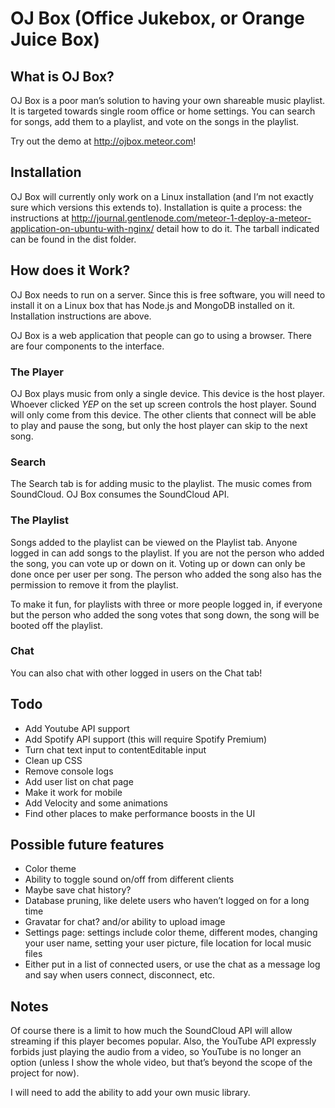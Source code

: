 # OJ Box (Office Jukebox, or Orange Juice Box)

## What is OJ Box?
OJ Box is a poor man’s solution to having your own shareable music playlist.
It is targeted towards single room office or home settings. You can search for
songs, add them to a playlist, and vote on the songs in the playlist.

Try out the demo at http://ojbox.meteor.com!

## Installation
OJ Box will currently only work on a Linux installation (and I’m not exactly
sure which versions this extends to). Installation is quite a process: the
instructions at
http://journal.gentlenode.com/meteor-1-deploy-a-meteor-application-on-ubuntu-with-nginx/
detail how to do it. The tarball indicated can be found in the dist folder.

## How does it Work?
OJ Box needs to run on a server. Since this is free software, you will need to
install it on a Linux box that has Node.js and MongoDB installed on it.
Installation instructions are above.

OJ Box is a web application that people can go to using a browser.
There are four components to the interface.

### The Player
OJ Box plays music from only a single device. This device is the host player.
Whoever clicked *YEP* on the set up screen controls the host player. Sound will
only come from this device. The other clients that connect will be able to play
and pause the song, but only the host player can skip to the next song.

### Search
The Search tab is for adding music to the playlist. The music comes from
SoundCloud. OJ Box consumes the SoundCloud API.

### The Playlist
Songs added to the playlist can be viewed on the Playlist tab. Anyone logged in
can add songs to the playlist. If you are not the person who added the song,
you can vote up or down on it. Voting up or down can only be done once per user
per song. The person who added the song also has the permission to remove it
from the playlist.

To make it fun, for playlists with three or more people logged in, if everyone
but the person who added the song votes that song down, the song will be booted
off the playlist.

### Chat
You can also chat with other logged in users on the Chat tab!

## Todo
- Add Youtube API support
- Add Spotify API support (this will require Spotify Premium)
- Turn chat text input to contentEditable input
- Clean up CSS
- Remove console logs
- Add user list on chat page
- Make it work for mobile
- Add Velocity and some animations
- Find other places to make performance boosts in the UI

## Possible future features
- Color theme
- Ability to toggle sound on/off from different clients
- Maybe save chat history?
- Database pruning, like delete users who haven’t logged on for a long time
- Gravatar for chat? and/or ability to upload image
- Settings page: settings include color theme, different modes, changing your
user name, setting your user picture, file location for local music files
- Either put in a list of connected users, or use the chat as a message log
and say when users connect, disconnect, etc.

## Notes
Of course there is a limit to how much the SoundCloud API will allow
streaming if this player becomes popular. Also, the YouTube API expressly
forbids just playing the audio from a video, so YouTube is no longer an
option (unless I show the whole video, but that’s beyond the scope of
the project for now).

I will need to add the ability to add your own music library.

